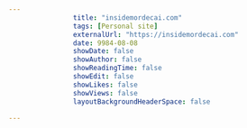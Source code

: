 ---
                title: "insidemordecai.com"
                tags: [Personal site]
                externalUrl: "https://insidemordecai.com"
                date: 9984-08-08
                showDate: false
                showAuthor: false
                showReadingTime: false
                showEdit: false
                showLikes: false
                showViews: false
                layoutBackgroundHeaderSpace: false
                ---
